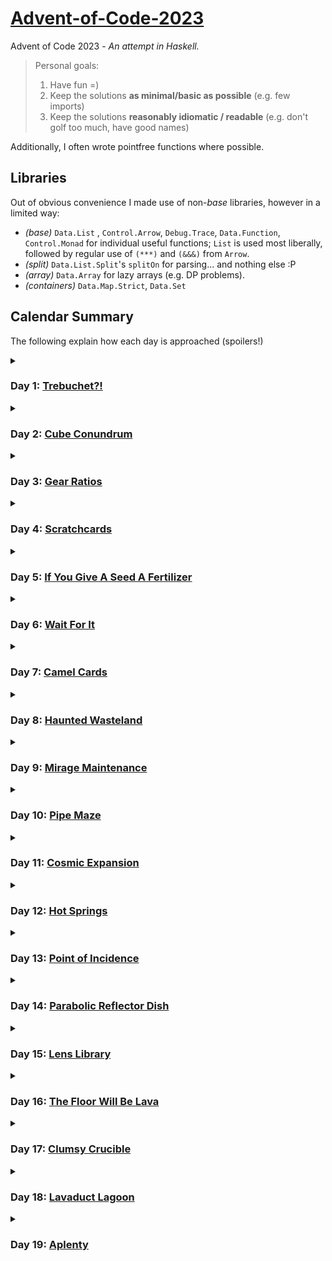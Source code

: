 # [Advent-of-Code-2023](https://adventofcode.com/2023)
Advent of Code 2023 - *An attempt in Haskell.*

> Personal goals:
> 1. Have fun =)
> 2. Keep the solutions **as minimal/basic as possible** (e.g. few imports)
> 3. Keep the solutions **reasonably idiomatic / readable** (e.g. don't golf too much, have good names)

Additionally, I often wrote pointfree functions where possible.

## Libraries

Out of obvious convenience I made use of non-*base* libraries, however in a limited way:
- *(base)* `Data.List` , `Control.Arrow`, `Debug.Trace`, `Data.Function`, `Control.Monad` for individual useful functions; `List` is used most liberally, followed by regular use of `(***)` and `(&&&)` from `Arrow`.
- *(split)* `Data.List.Split`'s `splitOn` for parsing... and nothing else :P
- *(array)* `Data.Array` for lazy arrays (e.g. DP problems).
- *(containers)* `Data.Map.Strict`, `Data.Set`

## Calendar Summary

The following explain how each day is approached (spoilers!)


<details>
<summary>
  
### Day 1: [Trebuchet?!](https://adventofcode.com/2023/day/1)

</summary>

Day 1 is about parsing numbers out of some lines.
- Part 1 works by simply extracting all the digits from each line, and then reading the number made from the first and last digit.
- Part 2 is trickier, and can be solved by stopping at every position in the line and testing whether a digit name (or digit itself) matches (as prefix of) the remaining string.
</details>


<details>
<summary>

### Day 2: [Cube Conundrum](https://adventofcode.com/2023/day/2)

</summary>

Day 2 is about handling sequences of number triples.
- The main work is done in the parsing of the input:
We end up with a list of numbered 'games' which are essentially lists of `(r,g,b)` triples.
- In Part 1 we just filter by games which only have valid triples.
- In Part 2 we can just go over all triples of a game and to find the maximum `(r,g,b)` values.
</details>


<details>
<summary>

### Day 3: [Gear Ratios](https://adventofcode.com/2023/day/3)

</summary>

Day 3 is about parsing some numbers and symbols from a grid, and doing operations on the numbers depending on nearby symbols.
- The parsing carries a bit (prepares all the numbers and symbols) and the `adjacent` function handily calculates all valid neighboring coordinates.
- In Part 1 we filter all numbers which have any neighboring symbols.
- Part 2 is about going through all stars, finding their neighboring numbers and multiplying them out if there are exactly two.
</details>


<details>
<summary>

### Day 4: [Scratchcards](https://adventofcode.com/2023/day/4)

</summary>

Day 4 is about counting duplicates between number lists, then using these counts to do some DP-like number cascading to calculate a final sum.
- In Part 1 we just calculate the duplicates
- Part 2 additionally does some cascading operation, which can luckily be done quite elegantly and efficiently.
</details>


<details>
<summary>

### Day 5: [If You Give A Seed A Fertilizer](https://adventofcode.com/2023/day/5)

</summary>

Day 5 is about mapping numbers between intervals, and then chaining several of these mappings.
- Part 1 focuses on creating the simple mappings (`converter`) and feeding through them the individual seed values.
- Part 2 is actually analogous but complicated by the fact that we must now map entire seed ranges (which might be cut into separate smaller ranges by the mappings).
</details>


<details>
<summary>

### Day 6: [Wait For It](https://adventofcode.com/2023/day/6)

</summary>

Day 6 is about finding the size of some intervals containing valid numbers (keyword: quadratic equations).
- Part 1 simply bruteforces by checking all the numbers in the interval that satisfy the predicate.
- Part 2 is easily feasible by bruteforce but can be efficiently and not much more complicatedly solved by finding roots of quadratics.
</details>


<details>
<summary>

### Day 7: [Camel Cards](https://adventofcode.com/2023/day/7)

</summary>

Day 7 is about sorting some poker cards and then doing some evaluations based on the result.
- Part 1 can simply sort the hand values by relying on the fact that the are actually in reverse lexicographic order.
- Part 2 does the same but must first account for jokers which are strategically used to modify the hand value now (luckily in a straighforward way).
</details>


<details>
<summary>

### Day 8: [Haunted Wasteland](https://adventofcode.com/2023/day/8)

</summary>

Day 8 is about following some paths (/'multiple at once') until a node is reached (keyword: least common multiple).
- We parse the 'graph' into a map for quicker access.
- Part 1 does a simple walk from start to finish.
- Part 2 does walks for all possible starts to their first finish, then takes the `lcm` of all.
</details>


<details>
<summary>

### Day 9: [Mirage Maintenance](https://adventofcode.com/2023/day/9)

</summary>

Day 9 is about extrapolating some number sequences.
- Part 1 simply makes use of a recursive extrapolation function,
- while Part 2 does the same but reverses the list to extrapolate.
</details>


<details>
<summary>

### Day 10: [Pipe Maze](https://adventofcode.com/2023/day/10)

</summary>

Day 10 is about navigating a grid loop and calculating some area enclosed by it.
- The parsing mainly prepares the grid as an array and als finds (and fixes) the start position.
- Part 1 is about performing breadth-first search to map out the loop (and find the largest distance in it).
- Part 2 is about determining which of the non-loop cells are enclosed by the loop. This is done by marching left and checking how often the loop boundary is crossed (`odd` is inside and outside otherwise).
</details>


<details>
<summary>

### Day 11: [Cosmic Expansion](https://adventofcode.com/2023/day/11)

</summary>

Day 11 is about finding distances between grid points given that the grid has some expansion factor.
- Part 1 is solved naïvely by inserting additional rows and then calculating the distance between the indexed galaxies.
- Part 2 is done by doing custom indexing in each direction instead.
</details>


<details>
<summary>

### Day 12: [Hot Springs](https://adventofcode.com/2023/day/12)

</summary>

Day 12 is about playing a weird 1-dimensional nonogram (keyword: dynamic programming).
- Part 1 can be solved naïvely simply by generating all possible branchings and counting the valid ones.
- Part 2 shouldn't be done by bruteforce but DP on -the number of possibilities so far in the string-.
</details>


<details>
<summary>

### Day 13: [Point of Incidence](https://adventofcode.com/2023/day/13)

</summary>

Day 13 is about finding lines of symmetry in a plane of tiles.
- Part 1 is solved by finding the lines of symmetry and tallying the indices in a way.
- Part 2 is about findin lines of 'almost' symmetry, where only one tile is different in the mirroring.
</details>


<details>
<summary>

### Day 14: [Parabolic Reflector Dish](https://adventofcode.com/2023/day/14)

</summary>

Day 14 is about sliding some rocks on a grid.
- Part 1 is solved by implementing a function that goes through all rocks and tries to move them.
- Part 2 is implementing board rotation, then doing the rotation cycle and intelligently figuring out when arrangements repeat do skip ahead doing the cycles.
</details>


<details>
<summary>

### Day 15: [Lens Library](https://adventofcode.com/2023/day/15)

</summary>

Day 15 is about simulating operations on small datastructures.
- Part 1 is solved by implementing a correct 'hashing' function that turns a string into a number.
- Part 2 is implementing a machine that takes instructions on lenses identified by strings and their value (1-9), and updates small 'boxes' containing them.
</details>


<details>
<summary>

### Day 16: [The Floor Will Be Lava](https://adventofcode.com/2023/day/16)

</summary>

Day 16 is about simulating moving particles on a grid and the cells they trace out.
- Part 1 is solved by implementing BFS on the n-by-n-by-4 graph where nodes are connected depending on being neighbors in the grid and into which direction one is facing.
- Part 2 is done by running part 1 on all given starting nodes.
</details>


<details>
<summary>

### Day 17: [Clumsy Crucible](https://adventofcode.com/2023/day/17)

</summary>

Day 17 is about seeking the most efficient way to move crucibles (limited in movement) over some tiles (keyword: Dijkstra).
- Part 1 is solved by implementing Dijkstra's algorithm and generating the right neighbors for each node: A simplified idea is to always generate all possible distances one could walk sideways at once and so never allow going straight twice in a row.
- Part 2 is done by adjusting the distances by which neighbors are emitted.
</details>


<details>
<summary>

### Day 18: [Lavaduct Lagoon](https://adventofcode.com/2023/day/18)

</summary>

Day 18 is about calculating the area enclosed by a path.
- Part 1 is solved by implementing the 'shoelace formula', not missing the linear factor added by the fact that the path carved has half a stripe not accounted for by the formula.
- Part 2 is done by adjusting how the input is carved.
</details>


<details>
<summary>

### Day 19: [Aplenty](https://adventofcode.com/2023/day/19)

</summary>

Day 19 is about implementing a virtual filtering process that accepts or rejects 'parts' defined by certain integer attributes and is able to jump between filtering subroutines.
- Part 1 implements the parser which does the bulk of the work (i.e. converting the subroutines into actual filtering functions), then each part is sent through the apparatus starting at subroutine called "in".
- Part 2 differs since it does not work with individual parts and immediately jumps between subroutines, but instead handles entire part ranges and splits the intervals at each branch until the end.
</details>
